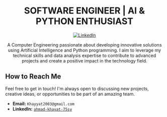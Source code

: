 <div align="center">

# SOFTWARE ENGINEER | AI & PYTHON ENTHUSIAST

<p>
  <a href="https://www.linkedin.com/in/ahmad-khayat-75sy">
    <img src="https://img.shields.io/badge/LinkedIn-0077B5?style=for-the-badge&logo=linkedin&logoColor=white" alt="LinkedIn"/>
  </a>

</p>

A Computer Engineering passionate about developing innovative solutions using Artificial Intelligence and Python programming. I aim to leverage my technical skills and data analysis expertise to contribute to advanced projects and create a positive impact in the technology field.

</div>



##  How to Reach Me
Feel free to get in touch! I'm always open to discussing new projects, creative ideas, or opportunities to be part of an amazing team.

- **Email:** `Khayyat2003@gmail.com`
- **LinkedIn:** [`ahmad-khayat-75sy`](https://www.linkedin.com/in/ahmad-khayat-75sy)

